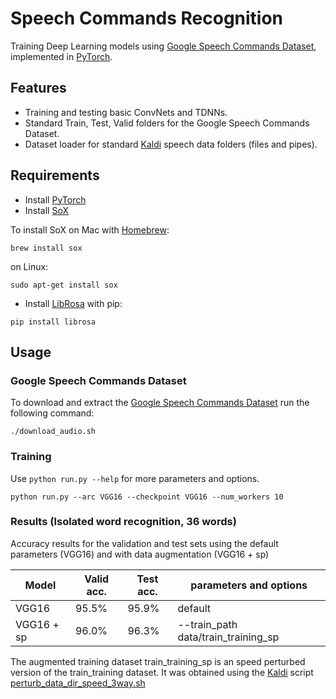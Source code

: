# Speech Commands Recognition

Training Deep Learning models using [Google Speech Commands Dataset](https://research.googleblog.com/2017/08/launching-speech-commands-dataset.html), implemented in [PyTorch](http://pytorch.org).
<!-- This repo contains a data loader for the Kaldi data set format, as well as training scripts for single-word neural net models, written in [PyTorch](http://pytorch.org). -->

## Features
* Training and testing basic ConvNets and TDNNs.
* Standard Train, Test, Valid folders for the Google Speech Commands Dataset.
* Dataset loader for standard [Kaldi](https://github.com/kaldi-asr/kaldi) speech data folders (files and pipes).

## Requirements

* Install [PyTorch](https://github.com/pytorch/pytorch#installation)
* Install [SoX](http://sox.sourceforge.net/)

To install SoX on Mac with [Homebrew](https://brew.sh):

```brew install sox```

on Linux:

```sudo apt-get install sox```


* Install [LibRosa](https://github.com/librosa/librosa) with pip:

```pip install librosa```

## Usage

### Google Speech Commands Dataset
To download and extract the [Google Speech Commands Dataset](https://research.googleblog.com/2017/08/launching-speech-commands-dataset.html) run the following command:
```
./download_audio.sh
```

### Training
Use `python run.py --help` for more parameters and options.

```
python run.py --arc VGG16 --checkpoint VGG16 --num_workers 10
```

### Results (Isolated word recognition, 36 words)
Accuracy results for the validation and test sets using the default parameters (VGG16) and with data augmentation (VGG16 + sp) 

| Model | Valid acc. | Test acc.| parameters and options |
| ------------- | ------------- | ------------- | ------------- | 
| VGG16 | 95.5% | 95.9% | default |
| VGG16 + sp | 96.0% | 96.3% | --train_path data/train_training_sp |

The augmented training dataset train_training_sp is an speed perturbed version of the train_training dataset. It was obtained using the [Kaldi](https://github.com/kaldi-asr/kaldi) script [perturb_data_dir_speed_3way.sh](https://github.com/kaldi-asr/kaldi/blob/master/egs/wsj/s5/utils/data/perturb_data_dir_speed_3way.sh)
